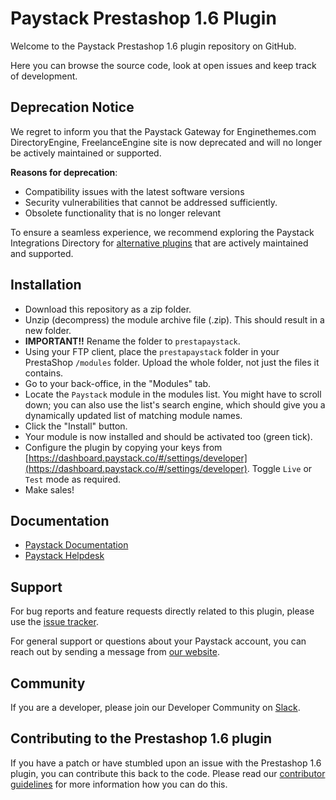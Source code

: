 
# Paystack Prestashop 1.6 Plugin

Welcome to the Paystack Prestashop 1.6 plugin repository on GitHub. 

Here you can browse the source code, look at open issues and keep track of development.


## **Deprecation Notice**

We regret to inform you that the Paystack Gateway for Enginethemes.com DirectoryEngine, FreelanceEngine site is now deprecated and will no longer be actively maintained or supported.

**Reasons for deprecation**:
- Compatibility issues with the latest software versions
- Security vulnerabilities that cannot be addressed sufficiently.
- Obsolete functionality that is no longer relevant

To ensure a seamless experience, we recommend exploring the Paystack Integrations Directory for [alternative plugins](https://paystack.com/gh/integrations?category=cart&id=prestashop) that are actively maintained and supported.


## Installation 

- Download this repository as a zip folder.
- Unzip (decompress) the module archive file (.zip). This should result in a new folder.
- **IMPORTANT!!** Rename the folder to `prestapaystack`.
- Using your FTP client, place the `prestapaystack` folder in your PrestaShop `/modules` folder. Upload the whole folder, not just the files it contains.
- Go to your back-office, in the "Modules" tab.
- Locate the `Paystack` module in the modules list. You might have to scroll down; you can also use the list's search engine, which should give you a dynamically updated list of matching module names.
- Click the "Install" button.
- Your module is now installed and should be activated too (green tick).
- Configure the plugin by copying your keys from [https://dashboard.paystack.co/#/settings/developer](https://dashboard.paystack.co/#/settings/developer). Toggle `Live` or `Test` mode as required.
- Make sales!

## Documentation

* [Paystack Documentation](https://developers.paystack.co/v2.0/docs/)
* [Paystack Helpdesk](https://paystack.com/help)

## Support

For bug reports and feature requests directly related to this plugin, please use the [issue tracker](https://github.com/PaystackHQ/plugin-prestashop-1.6/issues). 

For general support or questions about your Paystack account, you can reach out by sending a message from [our website](https://paystack.com/contact).

## Community

If you are a developer, please join our Developer Community on [Slack](https://slack.paystack.com).

## Contributing to the Prestashop 1.6 plugin

If you have a patch or have stumbled upon an issue with the Prestashop 1.6 plugin, you can contribute this back to the code. Please read our [contributor guidelines](https://github.com/PaystackHQ/plugin-prestashop-1.6/blob/master/CONTRIBUTING.md) for more information how you can do this.
